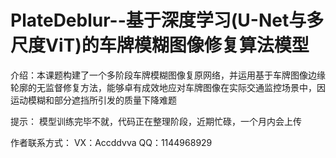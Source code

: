 # PlateDeblur--基于深度学习(U-Net与多尺度ViT)的车牌模糊图像修复算法模型
介绍：本课题构建了一个多阶段车牌模糊图像复原网络，并运用基于车牌图像边缘轮廓的无监督修复方法，能够卓有成效地应对车牌图像在实际交通监控场景中，因运动模糊和部分遮挡所引发的质量下降难题

提示：
模型训练完毕不就，代码正在整理阶段，近期忙碌，一个月内会上传

作者联系方式：
VX：Accddvva
QQ：1144968929
